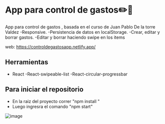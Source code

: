 
# App para control de gastos:pencil2::money_with_wings:

App para control de gastos , basada en el curso de Juan Pablo De la torre Valdez
-Responsive.
-Persistencia de datos en  localStorage.
-Crear, editar y borrar gastos.
-Editar y borrar haciendo swipe en los items

web: https://controldegastosapp.netlify.app/


## Herramientas

- React 
-React-swipeable-list
-React-circular-progressbar

## Para iniciar el repositorio

- En la raiz del proyecto correr "npm install " 
- Luego ingresra el comando  "npm start"

![image](https://user-images.githubusercontent.com/75167956/173168138-fb70a591-7e31-4e72-8f84-e6f1a6509f8e.png)
